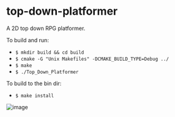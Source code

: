 # top-down-platformer

A 2D top down RPG platformer. 

To build and run:
- `$ mkdir build && cd build`
- `$ cmake -G "Unix Makefiles" -DCMAKE_BUILD_TYPE=Debug ../`
- `$ make`
- `$ ./Top_Down_Platformer`

To build to the bin dir:
- `$ make install`

![image](https://i.imgur.com/cRVYh9x.png)

